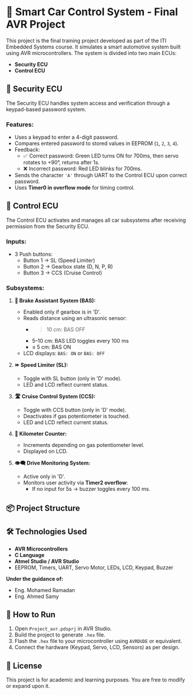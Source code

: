 # 🚗 Smart Car Control System - Final AVR Project

This project is the final training project developed as part of the ITI Embedded Systems course. It simulates a smart automotive system built using AVR microcontrollers. The system is divided into two main ECUs:

- **Security ECU**
- **Control ECU**

## 🔐 Security ECU

The Security ECU handles system access and verification through a keypad-based password system.

### Features:

- Uses a keypad to enter a 4-digit password.
- Compares entered password to stored values in EEPROM (`1`, `2`, `3`, `4`).
- Feedback:
  - ✅ Correct password: Green LED turns ON for 700ms, then servo rotates to +90°, returns after 1s.
  - ❌ Incorrect password: Red LED blinks for 700ms.
- Sends the character `'A'` through UART to the Control ECU upon correct password.
- Uses **Timer0 in overflow mode** for timing control.

## 🧠 Control ECU

The Control ECU activates and manages all car subsystems after receiving permission from the Security ECU.

### Inputs:

- 3 Push buttons:
  - Button 1 → SL (Speed Limiter)
  - Button 2 → Gearbox state (D, N, P, R)
  - Button 3 → CCS (Cruise Control)

### Subsystems:

1. **🚨 Brake Assistant System (BAS):**
   - Enabled only if gearbox is in 'D'.
   - Reads distance using an ultrasonic sensor:
     - > 10 cm: BAS OFF
     - 5–10 cm: BAS LED toggles every 100 ms
     - ≤ 5 cm: BAS ON
   - LCD displays: `BAS: ON` or `BAS: OFF`

2. **⏩ Speed Limiter (SL):**
   - Toggle with SL button (only in 'D' mode).
   - LED and LCD reflect current status.

3. **🛣️ Cruise Control System (CCS):**
   - Toggle with CCS button (only in 'D' mode).
   - Deactivates if gas potentiometer is touched.
   - LED and LCD reflect current status.

4. **📏 Kilometer Counter:**
   - Increments depending on gas potentiometer level.
   - Displayed on LCD.

5. **👁️‍🗨️ Drive Monitoring System:**
   - Active only in 'D'.
   - Monitors user activity via **Timer2 overflow**:
     - If no input for 5s → buzzer toggles every 100 ms.

## 📦 Project Structure


## 🛠 Technologies Used

- **AVR Microcontrollers**
- **C Language**
- **Atmel Studio / AVR Studio**
- EEPROM, Timers, UART, Servo Motor, LEDs, LCD, Keypad, Buzzer


**Under the guidance of:**
- Eng. Mohamed Ramadan  
- Eng. Ahmed Samy

## 🧪 How to Run

1. Open `Project_avr.pdsprj` in AVR Studio.
2. Build the project to generate `.hex` file.
3. Flash the `.hex` file to your microcontroller using `AVRDUDE` or equivalent.
4. Connect the hardware (Keypad, Servo, LCD, Sensors) as per design.

## 📃 License

This project is for academic and learning purposes. You are free to modify or expand upon it.
